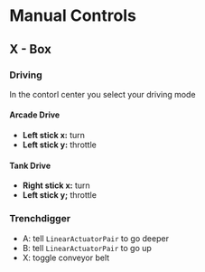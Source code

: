 # Manual Controls

## X - Box
### Driving
In the contorl center you select your driving mode
#### Arcade Drive
- **Left stick x:** turn
- **Left stick y:** throttle

#### Tank Drive
- **Right stick x:** turn
- **Left stick y;** throttle

### Trenchdigger
- A: tell `LinearActuatorPair` to go deeper
- B: tell `LinearActuatorPair` to go up
- X: toggle conveyor belt
